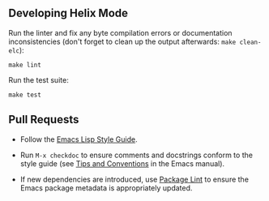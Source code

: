 ## Developing Helix Mode

Run the linter and fix any byte compilation errors or documentation
inconsistencies (don't forget to clean up the output afterwards: `make
clean-elc`):

```
make lint
```

Run the test suite:

```
make test
```

## Pull Requests

- Follow the [Emacs Lisp Style
  Guide](https://github.com/bbatsov/emacs-lisp-style-guide/).
  
- Run `M-x checkdoc` to ensure comments and docstrings conform to the
  style guide (see [Tips and
  Conventions](https://www.gnu.org/software/emacs/manual/html_node/elisp/Tips.html)
  in the Emacs manual).

- If new dependencies are introduced, use [Package
  Lint](https://github.com/purcell/package-lint) to ensure the Emacs
  package metadata is appropriately updated.
